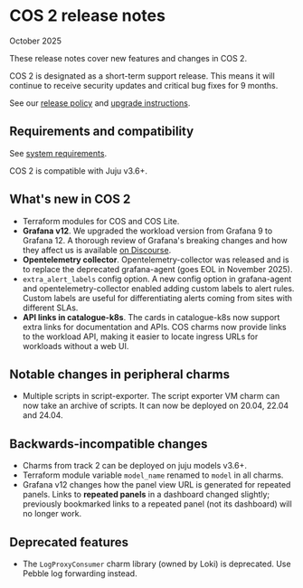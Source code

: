 # COS 2 release notes
October 2025

These release notes cover new features and changes in COS 2.

COS 2 is designated as a short-term support release. This means it will continue to receive security updates and critical bug fixes for 9 months.

See our [release policy](release-policy.md) and [upgrade instructions](../how-to/upgrade.md).

## Requirements and compatibility
See [system requirements](system-requirements.md).

COS 2 is compatible with Juju v3.6+.

## What's new in COS 2

- Terraform modules for COS and COS Lite.
- **Grafana v12**. We upgraded the workload version from Grafana 9 to Grafana 12. A thorough review of Grafana's breaking changes and how they affect us is available [on Discourse](https://discourse.charmhub.io/t/cos-will-start-using-grafana-12-what-changed/18868).
- **Opentelemetry collector**. Opentelemetry-collector was released and is to replace the deprecated grafana-agent (goes EOL in November 2025).
- `extra_alert_labels` config option. A new config option in grafana-agent and opentelemetry-collector enabled adding custom labels to alert rules. Custom labels are useful for differentiating alerts coming from sites with different SLAs.
- **API links in catalogue-k8s**. The cards in catalogue-k8s now support extra links for documentation and APIs. COS charms now provide links to the workload API, making it easier to locate ingress URLs
for workloads without a web UI.

## Notable changes in peripheral charms
- Multiple scripts in script-exporter. The script exporter VM charm can now take an archive of scripts. It can now be deployed on 20.04, 22.04 and 24.04.


## Backwards-incompatible changes
- Charms from track 2 can be deployed on juju models v3.6+.
- Terraform module variable `model_name` renamed to `model` in all charms.
- Grafana v12 changes how the panel view URL is generated for repeated panels. Links to **repeated panels** in a dashboard changed slightly; previously bookmarked links to a repeated panel (not its dashboard) will no longer work.


## Deprecated features
- The `LogProxyConsumer` charm library (owned by Loki) is deprecated. Use Pebble log forwarding instead.

